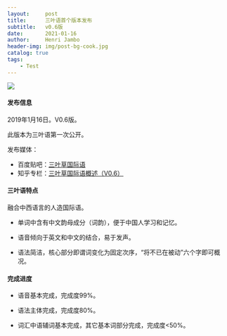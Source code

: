 ```yaml
---
layout:     post
title:      三叶语首个版本发布
subtitle:   v0.6版
date:       2021-01-16
author:     Henri Jambo
header-img: img/post-bg-cook.jpg
catalog: true
tags:
    - Test
---
```


![]({{site.baseurl}}/img/logo.png)

#### 发布信息

2019年1月16日。V0.6版。

此版本为三叶语第一次公开。

发布媒体：

* 百度贴吧：[三叶草国际语](https://tieba.baidu.com/p/6009002082)
* 知乎专栏：[三叶草国际语概述（V0.6）](https://zhuanlan.zhihu.com/p/46039432)

#### 三叶语特点

融合中西语言的人造国际语。

* 单词中含有中文韵母成分（词韵），便于中国人学习和记忆。

* 语音倾向于英文和中文的结合，易于发声。

* 语法简洁，核心部分即谓词变化为固定次序，“将不已在被动”六个字即可概况。

#### 完成进度

* 语音基本完成，完成度99%。

* 语法主体完成，完成度80%。

* 词汇中语辅词基本完成，其它基本词部分完成，完成度<50%。

